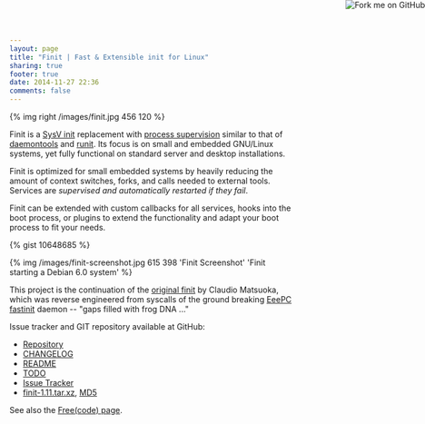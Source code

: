 ```yaml
---
layout: page
title: "Finit | Fast & Extensible init for Linux"
sharing: true
footer: true
date: 2014-11-27 22:36
comments: false
---
```


<a href="https://github.com/troglobit/finit"><img style="position: absolute; top: 0; right: 0; border: none; box-shadow: none;" src="https://camo.githubusercontent.com/365986a132ccd6a44c23a9169022c0b5c890c387/68747470733a2f2f73332e616d617a6f6e6177732e636f6d2f6769746875622f726962626f6e732f666f726b6d655f72696768745f7265645f6161303030302e706e67" alt="Fork me on GitHub" data-canonical-src="https://s3.amazonaws.com/github/ribbons/forkme_right_red_aa0000.png"></a>

{% img right /images/finit.jpg 456 120 %}

Finit is a [SysV init][1] replacement with [process supervision][2]
similar to that of [daemontools][3] and [runit][4].  Its focus is on
small and embedded GNU/Linux systems, yet fully functional on standard
server and desktop installations.

Finit is optimized for small embedded systems by heavily reducing the
amount of context switches, forks, and calls needed to external tools.
Services are *supervised and automatically restarted if they fail*.

Finit can be extended with custom callbacks for all services, hooks into
the boot process, or plugins to extend the functionality and adapt your
boot process to fit your needs.

{% gist 10648685 %}

{% img /images/finit-screenshot.jpg 615 398 'Finit Screenshot' 'Finit starting a Debian 6.0 system' %}

This project is the continuation of the [original finit][5] by Claudio
Matsuoka, which was reverse engineered from syscalls of the ground
breaking [EeePC fastinit][6] daemon -- "gaps filled with frog DNA ..."

Issue tracker and GIT repository available at GitHub:

* [Repository](http://github.com/troglobit/finit)
* [CHANGELOG](https://github.com/troglobit/finit/blob/master/CHANGELOG.md)
* [README](https://github.com/troglobit/finit/blob/master/README.md)
* [TODO](https://github.com/troglobit/finit/blob/master/TODO.md)
* [Issue Tracker](http://github.com/troglobit/finit/issues)
* [finit-1.11.tar.xz](ftp://troglobit.com/finit/finit-1.11.tar.xz),
  [MD5](ftp://troglobit.com/finit/finit-1.11.tar.xz.md5)

See also the [Free(code) page](http://freecode.com/projects/finit).

[1]: https://en.wikipedia.org/wiki/Init
[2]: https://en.wikipedia.org/wiki/Process_supervision
[3]: http://cr.yp.to/daemontools.html
[4]: http://smarden.org/runit/
[5]: http://helllabs.org/finit/
[6]: http://wiki.eeeuser.com/boot_process:the_boot_process

